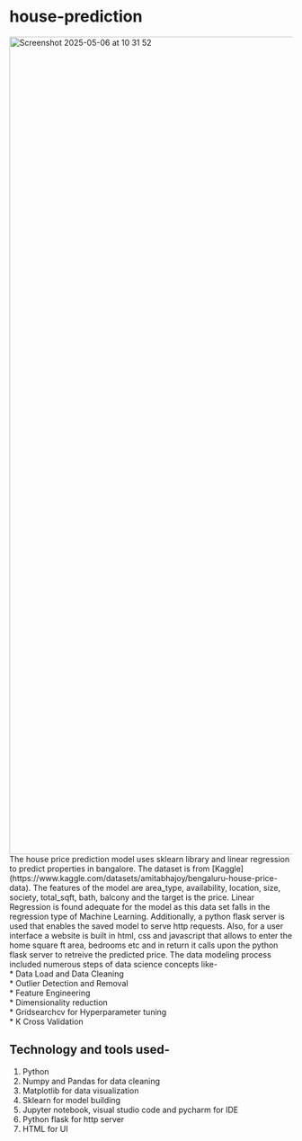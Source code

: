 # house-prediction
<img width="1455" alt="Screenshot 2025-05-06 at 10 31 52" src="https://github.com/user-attachments/assets/58559bf1-7b46-455f-9956-45bba963b914" />
The house price prediction model uses sklearn library and linear regression to predict properties in bangalore. The dataset is from                                            [Kaggle](https://www.kaggle.com/datasets/amitabhajoy/bengaluru-house-price-data). The features of the model are area_type, availability, location, size, society, total_sqft, bath, balcony and the target is the price. Linear Regression is found adequate for the model as this data set falls in the regression type of Machine Learning. Additionally, a python flask server is used that enables the saved model to serve http requests. Also, for a user interface a website is built in html, css and javascript that allows to enter the home square ft area, bedrooms etc and in return it calls upon the python flask server to retreive the predicted price. The data modeling process included numerous steps of data science concepts like-</br>
* Data Load and Data Cleaning </br>
* Outlier Detection and Removal</br>
* Feature Engineering</br>
* Dimensionality reduction</br>
* Gridsearchcv for Hyperparameter tuning</br>
* K Cross Validation</br>

## Technology and tools used-</br>
1. Python</br>
2. Numpy and Pandas for data cleaning</br>
3. Matplotlib for data visualization</br>
4. Sklearn for model building</br>
5. Jupyter notebook, visual studio code and pycharm for IDE</br>
6. Python flask for http server</br>
7. HTML for UI  </br>
